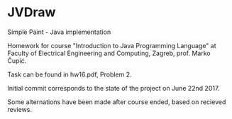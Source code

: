 # JVDraw
Simple Paint - Java implementation

Homework for course "Introduction to Java Programming Language" at 
Faculty of Electrical Engineering and Computing, Zagreb, prof. Marko Čupić.

Task can be found in hw16.pdf, Problem 2.

Initial commit corresponds to the state of the project on June 22nd 2017.

Some alternations have been made after course ended, based on recieved reviews.
